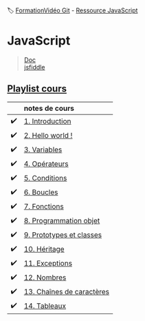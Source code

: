 :label: [FormationVidéo Git](https://github.com/jasonchampagne/FormationVideo) - [Ressource JavaScript](https://github.com/jasonchampagne/FormationVideo/tree/master/Ressources/JavaScript)

# JavaScript
> [Doc](https://developer.mozilla.org/fr/docs/Web/JavaScript/Reference)  
> [jsfiddle](https://jsfiddle.net/)  

## [Playlist cours](https://github.com/jasonchampagne/FormationVideo/blob/master/Playlists/javascript-cours.md)  

||notes de cours|
-|:-|
|:heavy_check_mark:|[1. Introduction](cours/001_introduction/note.md)
|:heavy_check_mark:|[2. Hello world !](cours/002_hello_world/note.md)
|:heavy_check_mark:|[3. Variables](cours/003_variables/note.md)
|:heavy_check_mark:|[4. Opérateurs](cours/004_opérateurs/note.md)
|:heavy_check_mark:|[5. Conditions](cours/005_conditions/note.md)
|:heavy_check_mark:|[6. Boucles](cours/006_boucles/note.md)
|:heavy_check_mark:|[7. Fonctions](cours/007_fonctions/note.md)
|:heavy_check_mark:|[8. Programmation objet](cours/008_programmation_objet/note.md)
|:heavy_check_mark:|[9. Prototypes et classes](cours/009_prototypes_et_classes/note.md)
|:heavy_check_mark:|[10. Héritage](cours/010_héritage/note.md)
|:heavy_check_mark:|[11. Exceptions](cours/011_exeptions/note.md)
|:heavy_check_mark:|[12. Nombres](cours/012_nombres/note.md)
|:heavy_check_mark:|[13. Chaînes de caractères](cours/013_chaînes_de_caractères/note.md)
|:heavy_check_mark:|[14. Tableaux](cours/014_tableaux/note.md)